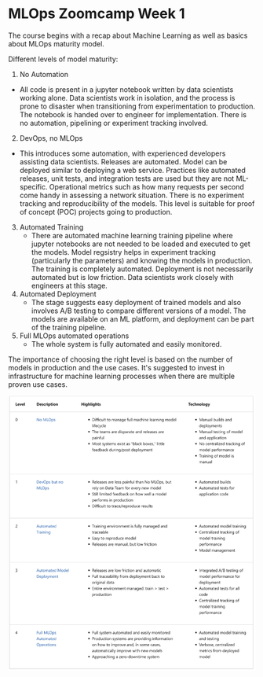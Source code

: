 # MLOps Zoomcamp Week 1  

The course begins with a recap about Machine Learning as well as basics about MLOps maturity model.  

Different levels of model maturity:  
1. No Automation  
  - All code is present in a jupyter notebook written by data scientists working alone. Data scientists work in isolation, and the process is prone to disaster when transitioning from experimentation to production. The notebook is handed over to engineer for implementation. There is no automation, pipelining or experiment tracking involved.
2. DevOps, no MLOps  
  -  This introduces some automation, with experienced developers assisting data scientists. Releases are automated. Model can be deployed similar to deploying a web service. Practices like automated releases, unit tests, and integration tests are used but they are not ML-specific. Operational metrics such as how many requests per second come handy in assessing a network situation. There is no experiment tracking and reproducibility of the models. This level is suitable for proof of concept (POC) projects going to production.
3. Automated Training  
    - There are automated machine learning training pipeline where jupyter notebooks are not needed to be loaded and executed to get the models. Model regsistry helps in experiment tracking (particularly the parameters) and knowing the models in production. The training is completely automated. Deployment is not necessarily automated but is low friction. Data scientists work closely with engineers at this stage.
4. Automated Deployment
    - The stage suggests easy deployment of trained models and also involves A/B testing to compare different versions of a model. The models are available on an ML platform, and deployment can be part of the training pipeline.
5. Full MLOps automated operations
    - The whole system is fully automated and easily monitored.

The importance of choosing the right level is based on the number of models in production and the use cases. It's suggested to invest in infrastructure for machine learning processes when there are multiple proven use cases.  

![Image describing levels of model maturity](image.png)